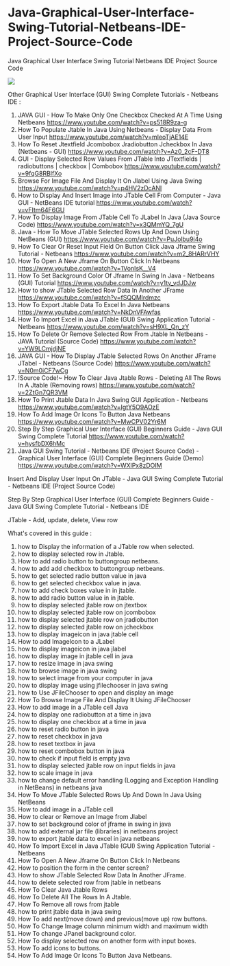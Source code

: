 # Java-Graphical-User-Interface-Swing-Tutorial-Netbeans-IDE-Project-Source-Code
Java Graphical User Interface Swing Tutorial Netbeans IDE Project Source Code

<img src="http://mauricemuteti.info/wp-content/uploads/2019/07/How-To-Add-Image-Or-Icons-To-Button-Java-Netbeans-Adding-Images-To-All-Buttons-1-700x532.png" />

Other Graphical User Interface (GUI) Swing Complete Tutorials - Netbeans IDE :

1. JAVA GUI - How To Make Only One Checkbox Checked At A Time Using Netbeans
https://www.youtube.com/watch?v=ps518R9za-g
2. How To Populate Jtable In Java Using Netbeans - Display Data From User Input
https://www.youtube.com/watch?v=mIeoTjAE14E
3. How To Reset Jtextfield Jcombobox Jradiobutton Jcheckbox In Java (Netbeans - GUI)
https://www.youtube.com/watch?v=Az0_2cF-DT8
4. GUI - Display Selected Row Values From JTable Into JTextfields | radiobuttons | checkbox | Combobox
https://www.youtube.com/watch?v=9fqG8RBlfXo
5. Browse For Image File And Display It On Jlabel Using Java Swing
https://www.youtube.com/watch?v=p4HV2zDcANI
6. How to Display And Insert Image into JTable Cell From Computer - Java GUI - NetBeans IDE tutorial
https://www.youtube.com/watch?v=vFItm64F6GU
7. How To Display Image From JTable Cell To JLabel In Java (Java Source Code)
https://www.youtube.com/watch?v=x3QMmYQ_7gU
8. Java - How To Move JTable Selected Rows Up And Down Using NetBeans (GUI)
https://www.youtube.com/watch?v=PuJolbu9i4o
9. How To Clear Or Reset Input Field On Button Click Java Jframe Swing Tutorial - Netbeans
https://www.youtube.com/watch?v=m2_8HARrVHY
10. How To Open A New Jframe On Button Click In Netbeans
https://www.youtube.com/watch?v=1VonIsK__V4
11. How To Set Background Color Of Jframe In Swing In Java - Netbeans (GUI) Tutorial
https://www.youtube.com/watch?v=y1tv_vdJDJw
12. How to show JTable Selected Row Data In Another JFrame
https://www.youtube.com/watch?v=fSQQMlrdmzc
13. How To Export Jtable Data To Excel In Java Netbeans
https://www.youtube.com/watch?v=NkDnVFAwfas
14. How To Import Excel in Java JTable (GUI) Swing Application Tutorial - Netbeans
https://www.youtube.com/watch?v=sH9XL_Qn_zY
15. How To Delete Or Remove Selected Row From Jtable In Netbeans - JAVA Tutorial (Source Code)
https://www.youtube.com/watch?v=YW9LCmjdjNE
16. JAVA GUI - How To Display JTable Selected Rows On Another JFrame JTabel - Netbeans (Source Code)
https://www.youtube.com/watch?v=N0m0iCF7wCg
17. !Source Code!~ How To Clear Java Jtable Rows - Deleting All The Rows In A Jtable (Removing rows)
https://www.youtube.com/watch?v=2ZtGn7QR3VM
18. How To Print Jtable Data In Java Swing GUI Application - Netbeans
https://www.youtube.com/watch?v=IgtY5O9AOzE
19. How To Add Image Or Icons To Button Java Netbeans
https://www.youtube.com/watch?v=MwCPV02Yr6M
20. Step By Step Graphical User Interface (GUI) Beginners Guide - Java GUI Swing Complete Tutorial
https://www.youtube.com/watch?v=hysfbDX6hMc
21. Java GUI Swing Tutorial - Netbeans IDE (Project Source Code) - Graphical User Interface (GUI) Complete Beginners Guide (Demo)
https://www.youtube.com/watch?v=WXlPx8zDOIM


Insert And Display User Input On JTable - Java GUI Swing Complete Tutorial - Netbeans IDE (Project Source Code)

Step By Step Graphical User Interface (GUI) Complete Beginners Guide - Java GUI Swing Complete Tutorial - Netbeans IDE

JTable - Add, update, delete, View row 

What's covered in this guide :
1. how to Display the information of a JTable row when selected.
2. how to display selected row in Jtable.
3. How to add radio button to buttongroup netbeans.
4. how to add add checkbox to buttongroup netbeans.
5. how to get selected radio button value in java
6. how to get selected checkbox value in java.
7. how to add check boxes value in in jtable.
8. how to add radio button value in in jtable.
9. how to display selected jtable row on jtextbox
10. how to display selected jtable row on jcombobox
11. how to display selected jtable row on jradiobutton
12. how to display selected jtable row on jcheckbox
13. how to display imageicon in java jtable cell
14. How to add ImageIcon to a JLabel
15. how to display imageicon in java jlabel
16. how to display image in jtable cell in java
17. how to resize image in java swing
18. how to browse image in java swing
19. how to select image from your computer in java
20. how to display image using jfilechooser in java swing
21. how to Use JFileChooser to open and display an image 
22. How To Browse Image File And Display It Using JFileChooser
23. How to add image in a JTable cell Java 
24. how to display one radiobutton at a time in java
25. how to display one checkbox at a time in java
26. how to reset radio button in java
27. how to reset checkbox in java
28. how to reset textbox in java
29. how to reset combobox button in java
30. how to check if input field is empty java
31. how to display selected jtable row on input fields in java
32. how to scale image in java
33. how to change default error handling (Logging and Exception Handling in NetBeans) in netbeans java
34. How To Move JTable Selected Rows Up And Down In Java Using NetBeans 
35. How to add image in a JTable cell
36. How to clear or Remove an Image from Jlabel
37. how to set background color of jframe in swing in java
38. how to add external jar file (libraries) in netbeans project
39. how to export jtable data to excel in java netbeans
40. How To Import Excel in Java JTable (GUI) Swing Application Tutorial - Netbeans
41. How To Open A New Jframe On Button Click In Netbeans
42. How to position the form in the center screen?
43. How to show JTable Selected Row Data In Another JFrame.
44. how to delete selected row from jtable in netbeans
45. How To Clear Java Jtable Rows
46. How To Delete All The Rows In A Jtable.
47. How To Remove all rows from jtable
48. how to print jtable data in java swing
49. How To add next(move down) and previous(move up) row buttons.
50. How To Change Image column minimum width and maximum width
51. How To change JPanel background color.
52. How To display selected row on another form with input boxes.
53. How To add icons to buttons.
54. How To Add Image Or Icons To Button Java Netbeans.
